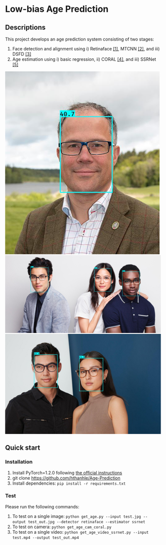 # Low-bias Age Prediction
## Descriptions
This project develops an age prediction system consisting of two stages: 

1. Face detection and alignment using i) Retinaface [[1]](https://openaccess.thecvf.com/content_CVPR_2020/html/Deng_RetinaFace_Single-Shot_Multi-Level_Face_Localisation_in_the_Wild_CVPR_2020_paper.html), MTCNN [[2]](https://ieeexplore.ieee.org/document/7553523), and iii) DSFD [[3]](https://ieeexplore.ieee.org/document/8954268)
2. Age estimation using i) basic regression, ii) CORAL [[4]](https://www.sciencedirect.com/science/article/pii/S016786552030413X), and iii) SSRNet [[5]](https://www.ijcai.org/proceedings/2018/150)

![alt_text](/output/test1_out.jpg)
![alt_text](/output/test2_out.jpg)
![alt_text](/output/test3_out.jpg)

## Quick start
### Installation
1. Install PyTorch=1.2.0 following [the official instructions](https://pytorch.org/)
2. git clone https://github.com/hthanhle/Age-Prediction
3. Install dependencies: `pip install -r requirements.txt`

### Test
Please run the following commands: 

1. To test on a single image: `python get_age.py --input test.jpg --output test_out.jpg --detector retinaface --estimator ssrnet`
2. To test on camera: `python get_age_cam_coral.py`
3. To test on a single video: `python get_age_video_ssrnet.py --input test.mp4 --output test_out.mp4`
